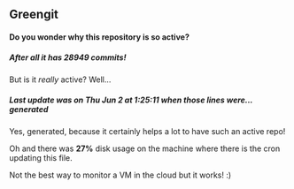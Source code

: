 ## Greengit

#### Do you wonder why this repository is so active?

##### After all it has 28949 commits!

But is it *really* active? Well...

##### Last update was on Thu Jun 2 at 1:25:11 when those lines were... generated

Yes, generated, because it certainly helps a lot to have such an active repo!

Oh and there was **27%** disk usage on the machine
where there is the cron updating this file.

Not the best way to monitor a VM in the cloud but it works! :)
